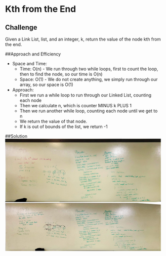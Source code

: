 # Kth from the End

## Challenge
Given a Link List, list, and an integer, k, return the value of the node kth from the end.

##Approach and Efficiency
- Space and Time:
	- Time: O(n) - We run through two while loops, first to count the loop, then to find the node, so our time is O(n) 
	- Space: O(1) - We do not create anything, we simply run through our array, so our space is O(1)
- Approach:
	- First we run a while loop to run through our Linked List, counting each node
	- Then we calculate n, which is counter MINUS k PLUS 1
	- Then we run another while loop, counting each node until we get to n
	- We return the value of that node.
	- If k is out of bounds of the list, we return -1


##Solution
![WhiteBoard 1](assets/whiteboard_01.jpg)
![WhiteBoard 2](assets/whiteboard_02.jpg)